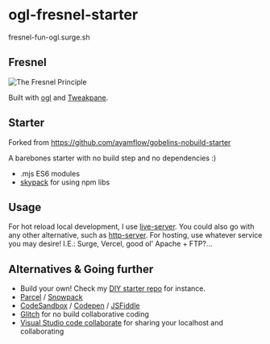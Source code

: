 # ogl-fresnel-starter

fresnel-fun-ogl.surge.sh

## Fresnel

![The Fresnel Principle](https://www.researchgate.net/profile/Bernhard-Preim/publication/319178578/figure/fig3/AS:614251806855176@1523460451964/Principle-of-the-Fresnel-effect-the-amount-of-reflection-on-a-reflective-surface-depends.png)

Built with [ogl](https://github.com/oframe/ogl) and [Tweakpane](https://github.com/cocopon/tweakpane).

## Starter

Forked from https://github.com/ayamflow/gobelins-nobuild-starter

A barebones starter with no build step and no dependencies :)

-   .mjs ES6 modules
-   [skypack](https://www.skypack.dev) for using npm libs

## Usage

For hot reload local development, I use [live-server](https://www.npmjs.com/package/live-server). You could also go with any other alternative, such as [http-server](https://www.npmjs.com/package/http-server).
For hosting, use whatever service you may desire! I.E.: Surge, Vercel, good ol' Apache + FTP?...

## Alternatives & Going further

-   Build your own! Check my [DIY starter repo](https://github.com/ayamflow/noop-starter) for instance.
-   [Parcel](https://parceljs.org/) / [Snowpack](https://www.snowpack.dev/)
-   [CodeSandbox](https://codesandbox.io/) / [Codepen](https://codepen.io/) / [JSFiddle](https://jsfiddle.net/)
-   [Glitch](https://glitch.com/) for no build collaborative coding
-   [Visual Studio code collaborate](https://docs.microsoft.com/en-us/visualstudio/liveshare/use/vscode) for sharing your localhost and collaborating

